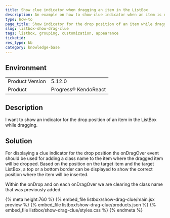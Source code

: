 ```yaml
---
title: Show clue indicator when dragging an item in the ListBox
description: An example on how to show clue indicator when an item is dragged in the ListBox
type: how-to
page_title: Show indicator for the drop position of an item while dragging - KendoReact ListBox
slug: listbox-show-drag-clue
tags: listbox, grouping, customization, appearance
ticketid: 
res_type: kb
category: knowledge-base
---
```


## Environment
<table>
    <tbody>
	    <tr>
	    	<td>Product Version</td>
	    	<td>5.12.0</td>
	    </tr>
	    <tr>
	    	<td>Product</td>
	    	<td>Progress® KendoReact</td>
	    </tr>
    </tbody>
</table>


## Description
I want to show an indicator for the drop position of an item in the ListBox while dragging.

## Solution
For displaying a clue indicator for the drop position the onDragOver event should be used for adding a class name to the item where the dragged item will be dropped. Based on the position on the target item and the target ListBox, a top or a bottom border can be displayed to show the correct position where the item will be inserted. 

Within the onDrop and on each onDragOver we are clearing the class name that was previously added.
 
{% meta height:760 %} 
{% embed_file listbox/show-drag-clue/main.jsx preview %} 
{% embed_file listbox/show-drag-clue/products.json  %} 
{% embed_file listbox/show-drag-clue/styles.css  %} 
{% endmeta %}
